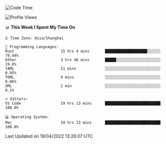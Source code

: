 <!--START_SECTION:waka-->
![Code Time](http://img.shields.io/badge/Code%20Time-1%2C245%20hrs%2043%20mins-blue)

![Profile Views](http://img.shields.io/badge/Profile%20Views-17-blue)

📊 **This Week I Spent My Time On** 

```text
⌚︎ Time Zone: Asia/Shanghai

💬 Programming Languages: 
Rust                     15 hrs 4 mins       ███████████████████░░░░░░   78.44% 
Other                    3 hrs 46 mins       █████░░░░░░░░░░░░░░░░░░░░   19.6% 
YAML                     11 mins             ░░░░░░░░░░░░░░░░░░░░░░░░░   0.95% 
TOML                     9 mins              ░░░░░░░░░░░░░░░░░░░░░░░░░   0.86% 
XML                      1 min               ░░░░░░░░░░░░░░░░░░░░░░░░░   0.1%

🔥 Editors: 
VS Code                  19 hrs 13 mins      █████████████████████████   100.0%

💻 Operating System: 
Mac                      19 hrs 13 mins      █████████████████████████   100.0%

```


 Last Updated on 19/04/2022 13:26:07 UTC
<!--END_SECTION:waka-->
